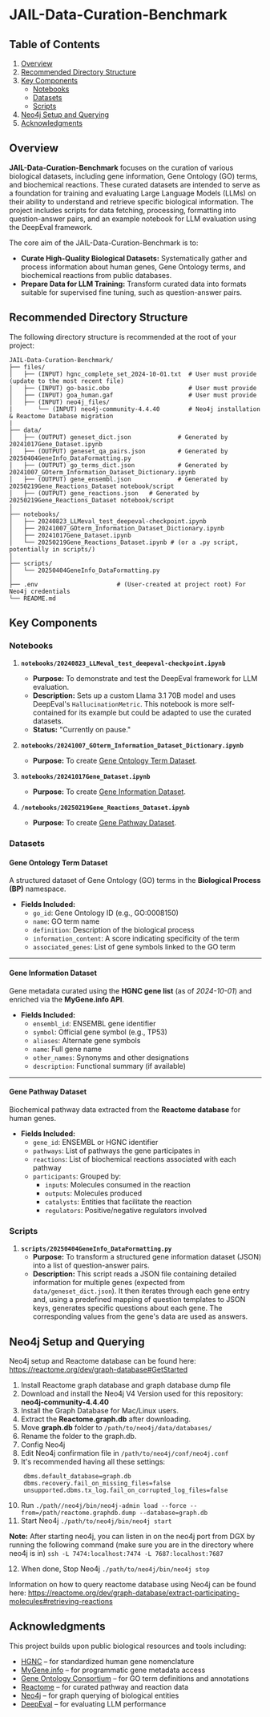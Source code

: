 # JAIL-Data-Curation-Benchmark
## Table of Contents
1.  [Overview](#overview)
2.  [Recommended Directory Structure](#recommended-directory-structure)
3.  [Key Components](#key-components)
    *   [Notebooks](#notebooks)
    *   [Datasets](#datasets)
    *   [Scripts](#scripts)
4.  [Neo4j Setup and Querying](#neo4j-setup-and-querying)
5.  [Acknowledgments](#acknowledgments)

## Overview
**JAIL-Data-Curation-Benchmark** focuses on the curation of various biological datasets, including gene information, Gene Ontology (GO) terms, and biochemical reactions. These curated datasets are intended to serve as a foundation for training and evaluating Large Language Models (LLMs) on their ability to understand and retrieve specific biological information. The project includes scripts for data fetching, processing, formatting into question-answer pairs, and an example notebook for LLM evaluation using the DeepEval framework.

The core aim of the JAIL-Data-Curation-Benchmark is to:
*   **Curate High-Quality Biological Datasets:** Systematically gather and process information about human genes, Gene Ontology terms, and biochemical reactions from public databases.
*   **Prepare Data for LLM Training:** Transform curated data into formats suitable for supervised fine tuning, such as question-answer pairs.

## Recommended Directory Structure
The following directory structure is recommended at the root of your project:
```
JAIL-Data-Curation-Benchmark/
├── files/                
│   ├── (INPUT) hgnc_complete_set_2024-10-01.txt  # User must provide (update to the most recent file)
│   ├── (INPUT) go-basic.obo                      # User must provide
│   ├── (INPUT) goa_human.gaf                     # User must provide
│   ├── (INPUT) neo4j_files/
|       └── (INPUT) neo4j-community-4.4.40        # Neo4j installation & Reactome Database migration
|        
├── data/
│   ├── (OUTPUT) geneset_dict.json             # Generated by 20241017Gene_Dataset.ipynb
│   ├── (OUTPUT) geneset_qa_pairs.json         # Generated by 20250404GeneInfo_DataFormatting.py
│   ├── (OUTPUT) go_terms_dict.json            # Generated by 20241007_GOterm_Information_Dataset_Dictionary.ipynb
│   ├── (OUTPUT) gene_ensembl.json             # Generated by 20250219Gene_Reactions_Dataset notebook/script
│   ├── (OUTPUT) gene_reactions.json   # Generated by 20250219Gene_Reactions_Dataset notebook/script
│
├── notebooks/
│   ├── 20240823_LLMeval_test_deepeval-checkpoint.ipynb
│   ├── 20241007_GOterm_Information_Dataset_Dictionary.ipynb
│   ├── 20241017Gene_Dataset.ipynb
│   └── 20250219Gene_Reactions_Dataset.ipynb # (or a .py script, potentially in scripts/)
│
├── scripts/
│   └── 20250404GeneInfo_DataFormatting.py
│
├── .env                      # (User-created at project root) For Neo4j credentials
└── README.md
```
## Key Components
### Notebooks
1. **`notebooks/20240823_LLMeval_test_deepeval-checkpoint.ipynb`**
    *   **Purpose:** To demonstrate and test the DeepEval framework for LLM evaluation.
    *   **Description:** Sets up a custom Llama 3.1 70B model and uses DeepEval's `HallucinationMetric`. This notebook is more self-contained for its example but could be adapted to use the curated datasets.
    *   **Status:** "Currently on pause."

2. **`notebooks/20241007_GOterm_Information_Dataset_Dictionary.ipynb`**
    *   **Purpose:** To create [Gene Ontology Term Dataset](#gene-ontology-term-dataset).

3. **`notebooks/20241017Gene_Dataset.ipynb`**
    *   **Purpose:** To create [Gene Information Dataset](#gene-information-dataset).

4. **`/notebooks/20250219Gene_Reactions_Dataset.ipynb`**
    *   **Purpose:** To create [Gene Pathway Dataset](#gene-pathway-dataset).

### Datasets
#### Gene Ontology Term Dataset

A structured dataset of Gene Ontology (GO) terms in the **Biological Process (BP)** namespace.

- **Fields Included:**
  - `go_id`: Gene Ontology ID (e.g., GO:0008150)
  - `name`: GO term name
  - `definition`: Description of the biological process
  - `information_content`: A score indicating specificity of the term
  - `associated_genes`: List of gene symbols linked to the GO term

---

#### Gene Information Dataset

Gene metadata curated using the **HGNC gene list** (as of *2024-10-01*) and enriched via the **MyGene.info API**.

- **Fields Included:**
  - `ensembl_id`: ENSEMBL gene identifier
  - `symbol`: Official gene symbol (e.g., TP53)
  - `aliases`: Alternate gene symbols
  - `name`: Full gene name
  - `other_names`: Synonyms and other designations
  - `description`: Functional summary (if available)

---

#### Gene Pathway Dataset

Biochemical pathway data extracted from the **Reactome database** for human genes.

- **Fields Included:**
  - `gene_id`: ENSEMBL or HGNC identifier
  - `pathways`: List of pathways the gene participates in
  - `reactions`: List of biochemical reactions associated with each pathway
  - `participants`: Grouped by:
    - `inputs`: Molecules consumed in the reaction
    - `outputs`: Molecules produced
    - `catalysts`: Entities that facilitate the reaction
    - `regulators`: Positive/negative regulators involved

### Scripts
1.  **`scripts/20250404GeneInfo_DataFormatting.py`**
    *   **Purpose:** To transform a structured gene information dataset (JSON) into a list of question-answer pairs.
    *   **Description:** This script reads a JSON file containing detailed information for multiple genes (expected from `data/geneset_dict.json`). It then iterates through each gene entry and, using a predefined mapping of question templates to JSON keys, generates specific questions about each gene. The corresponding values from the gene's data are used as answers.

## Neo4j Setup and Querying

Neo4j setup and Reactome database can be found here: https://reactome.org/dev/graph-database#GetStarted

1. Install Reactome graph database and graph database dump file
2. Download and install the Neo4j V4
        Version used for this repository: **neo4j-community-4.4.40**
3. Install the Graph Database for Mac/Linux users.
4. Extract the **Reactome.graph.db** after downloading.
5. Move **graph.db** folder to ``/path/to/neo4j/data/databases/``
6. Rename the folder to the graph.db.
7. Config Neo4j
8. Edit Neo4j confirmation file in ``/path/to/neo4j/conf/neo4j.conf``
9. It's recommended having all these settings:
```
    dbms.default_database=graph.db
    dbms.recovery.fail_on_missing_files=false
    unsupported.dbms.tx_log.fail_on_corrupted_log_files=false
```
10. Run ``./path//neo4j/bin/neo4j-admin load --force --from=/path/reactome.graphdb.dump --database=graph.db``
11. Start Neo4j ``./path/to/neo4j/bin/neo4j start``

**Note:** After starting neo4j, you can listen in on the neo4j port from DGX by running the following command (make sure you are in the directory where neo4j is in)
``ssh -L 7474:localhost:7474 -L 7687:localhost:7687``

12. When done, Stop Neo4j ``./path/to/neo4j/bin/neo4j stop``

Information on how to query reactome database using Neo4j can be found here: https://reactome.org/dev/graph-database/extract-participating-molecules#retrieving-reactions
## Acknowledgments

This project builds upon public biological resources and tools including:

- [HGNC](https://www.genenames.org/) – for standardized human gene nomenclature
- [MyGene.info](https://mygene.info/) – for programmatic gene metadata access
- [Gene Ontology Consortium](http://geneontology.org/) – for GO term definitions and annotations
- [Reactome](https://reactome.org/) – for curated pathway and reaction data
- [Neo4j](https://neo4j.com/) – for graph querying of biological entities
- [DeepEval](https://github.com/confident-ai/deepeval) – for evaluating LLM performance





